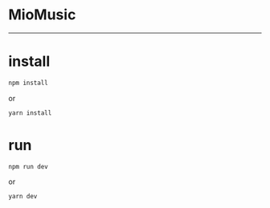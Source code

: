# MioMusic

--  --

# install 
```sh
npm install
```
or
```sh
yarn install
```

# run
```sh
npm run dev
```
or
```sh
yarn dev
```

